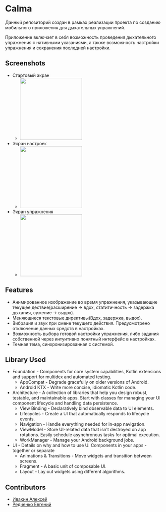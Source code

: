 # Calma
Данный репозиторий создан в рамках реализации проекта по созданию мобильного приложения для дыхательных упражнений.

Приложение включает в себя возможность проведения дыхательного упражнения с нативными указаниями, 
а также возможность настройки упражнения и сохранения последней настройки.
## Screenshots
- Стартовый экран 
    - <img src="https://github.com/IvAlexsay/Calma/blob/main/screenshots/1.jpg" width="200">
- Экран настроек 
    - <img src="https://github.com/IvAlexsay/Calma/blob/main/screenshots/2.jpg" width="200">
- Экран упражнения 
    - <img src="https://github.com/IvAlexsay/Calma/blob/main/screenshots/3.jpg" width="200">
## Features
- Анимированное изображение во время упражнения, указывающие текущее дествие(расширение -> вдох, статитичность -> задержка дыхания, сужение -> выдох).
- Меняющиеся текстовые директивы(Вдох, задержка, выдох).
- Вибрация и звук при смене текущего действия. Предусмотрено отключение данных средств в настройках.
- Возможность выбора готовой настройки упражнения, либо задания собственной через интуитивно понятный интерфейс в настройках.
- Темная тема, синхронизированная с системой.
## Library Used
- Foundation - Components for core system capabilities, Kotlin extensions and support for multidex and automated testing.
    - AppCompat - Degrade gracefully on older versions of Android.
    - Android KTX - Write more concise, idiomatic Kotlin code.
- Architecture - A collection of libraries that help you design robust, testable, and maintainable apps. Start with classes for managing your UI component lifecycle and handling data persistence.
    - View Binding - Declaratively bind observable data to UI elements.
    - Lifecycles - Create a UI that automatically responds to lifecycle events.
    - Navigation - Handle everything needed for in-app navigation.
    - ViewModel - Store UI-related data that isn't destroyed on app rotations. Easily schedule asynchronous tasks for optimal execution.
    - WorkManager - Manage your Android background jobs.
- UI - Details on why and how to use UI Components in your apps - together or separate
    - Animations & Transitions - Move widgets and transition between screens.
    - Fragment - A basic unit of composable UI.
    - Layout - Lay out widgets using different algorithms.
## Contributors
- [Ивакин Алексей](https://github.com/IvAlexsay)
- [Редченко Евгений](https://github.com/Nutsheil)
